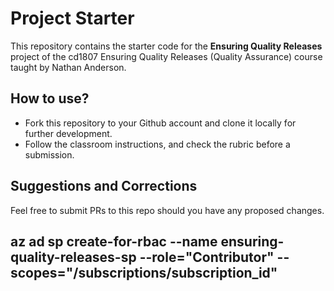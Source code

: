 # Project Starter

This repository contains the starter code for the **Ensuring Quality Releases** project of the cd1807 Ensuring Quality Releases (Quality Assurance) course taught by Nathan Anderson.

## How to use?

- Fork this repository to your Github account and clone it locally for further development.
- Follow the classroom instructions, and check the rubric before a submission.

## Suggestions and Corrections

Feel free to submit PRs to this repo should you have any proposed changes.

## az ad sp create-for-rbac --name ensuring-quality-releases-sp --role="Contributor" --scopes="/subscriptions/subscription_id"
